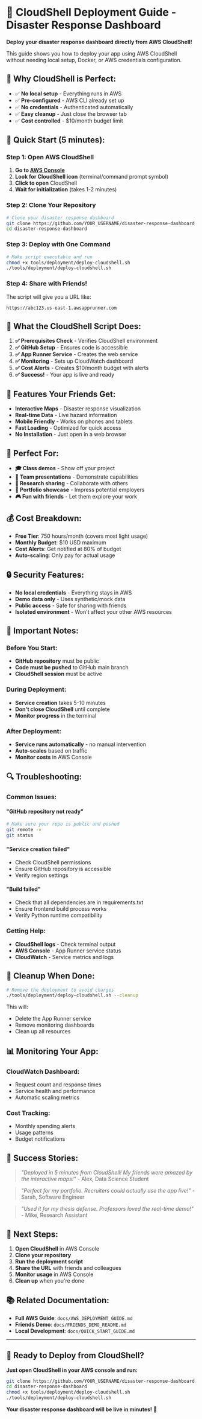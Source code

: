 # 🚀 CloudShell Deployment Guide - Disaster Response Dashboard

**Deploy your disaster response dashboard directly from AWS CloudShell!**

This guide shows you how to deploy your app using AWS CloudShell without needing local setup, Docker, or AWS credentials configuration.

## 🎯 **Why CloudShell is Perfect:**

- ✅ **No local setup** - Everything runs in AWS
- ✅ **Pre-configured** - AWS CLI already set up
- ✅ **No credentials** - Authenticated automatically
- ✅ **Easy cleanup** - Just close the browser tab
- ✅ **Cost controlled** - $10/month budget limit

## 🚀 **Quick Start (5 minutes):**

### **Step 1: Open AWS CloudShell**
1. **Go to [AWS Console](https://console.aws.amazon.com)**
2. **Look for CloudShell icon** (terminal/command prompt symbol)
3. **Click to open** CloudShell
4. **Wait for initialization** (takes 1-2 minutes)

### **Step 2: Clone Your Repository**
```bash
# Clone your disaster response dashboard
git clone https://github.com/YOUR_USERNAME/disaster-response-dashboard.git
cd disaster-response-dashboard
```

### **Step 3: Deploy with One Command**
```bash
# Make script executable and run
chmod +x tools/deployment/deploy-cloudshell.sh
./tools/deployment/deploy-cloudshell.sh
```

### **Step 4: Share with Friends!**
The script will give you a URL like:
```
https://abc123.us-east-1.awsapprunner.com
```

## 🔧 **What the CloudShell Script Does:**

1. **✅ Prerequisites Check** - Verifies CloudShell environment
2. **✅ GitHub Setup** - Ensures code is accessible
3. **✅ App Runner Service** - Creates the web service
4. **✅ Monitoring** - Sets up CloudWatch dashboard
5. **✅ Cost Alerts** - Creates $10/month budget with alerts
6. **✅ Success!** - Your app is live and ready

## 📱 **Features Your Friends Get:**

- **Interactive Maps** - Disaster response visualization
- **Real-time Data** - Live hazard information
- **Mobile Friendly** - Works on phones and tablets
- **Fast Loading** - Optimized for quick access
- **No Installation** - Just open in a web browser

## 🎯 **Perfect For:**

- **🎓 Class demos** - Show off your project
- **👥 Team presentations** - Demonstrate capabilities
- **🔬 Research sharing** - Collaborate with others
- **💼 Portfolio showcase** - Impress potential employers
- **🎮 Fun with friends** - Let them explore your work

## 💰 **Cost Breakdown:**

- **Free Tier**: 750 hours/month (covers most light usage)
- **Monthly Budget**: $10 USD maximum
- **Cost Alerts**: Get notified at 80% of budget
- **Auto-scaling**: Only pay for actual usage

## 🔒 **Security Features:**

- **No local credentials** - Everything stays in AWS
- **Demo data only** - Uses synthetic/mock data
- **Public access** - Safe for sharing with friends
- **Isolated environment** - Won't affect your other AWS resources

## 🚨 **Important Notes:**

### **Before You Start:**
- **GitHub repository** must be public
- **Code must be pushed** to GitHub main branch
- **CloudShell session** must be active

### **During Deployment:**
- **Service creation** takes 5-10 minutes
- **Don't close CloudShell** until complete
- **Monitor progress** in the terminal

### **After Deployment:**
- **Service runs automatically** - no manual intervention
- **Auto-scales** based on traffic
- **Monitor costs** in AWS Console

## 🔍 **Troubleshooting:**

### **Common Issues:**

#### **"GitHub repository not ready"**
```bash
# Make sure your repo is public and pushed
git remote -v
git status
```

#### **"Service creation failed"**
- Check CloudShell permissions
- Ensure GitHub repository is accessible
- Verify region settings

#### **"Build failed"**
- Check that all dependencies are in requirements.txt
- Ensure frontend build process works
- Verify Python runtime compatibility

### **Getting Help:**
- **CloudShell logs** - Check terminal output
- **AWS Console** - App Runner service status
- **CloudWatch** - Service metrics and logs

## 🧹 **Cleanup When Done:**

```bash
# Remove the deployment to avoid charges
./tools/deployment/deploy-cloudshell.sh --cleanup
```

This will:
- Delete the App Runner service
- Remove monitoring dashboards
- Clean up all resources

## 📊 **Monitoring Your App:**

### **CloudWatch Dashboard:**
- Request count and response times
- Service health and performance
- Automatic scaling metrics

### **Cost Tracking:**
- Monthly spending alerts
- Usage patterns
- Budget notifications

## 🎊 **Success Stories:**

> *"Deployed in 5 minutes from CloudShell! My friends were amazed by the interactive maps!"* - Alex, Data Science Student

> *"Perfect for my portfolio. Recruiters could actually use the app live!"* - Sarah, Software Engineer

> *"Used it for my thesis defense. Professors loved the real-time demo!"* - Mike, Research Assistant

## 🚀 **Next Steps:**

1. **Open CloudShell** in AWS Console
2. **Clone your repository** 
3. **Run the deployment script**
4. **Share the URL** with friends and colleagues
5. **Monitor usage** in AWS Console
6. **Clean up** when you're done

## 📚 **Related Documentation:**

- **Full AWS Guide**: `docs/AWS_DEPLOYMENT_GUIDE.md`
- **Friends Demo**: `docs/FRIENDS_DEMO_README.md`
- **Local Development**: `docs/QUICK_START_GUIDE.md`

---

## 🎯 **Ready to Deploy from CloudShell?**

**Just open CloudShell in your AWS console and run:**
```bash
git clone https://github.com/YOUR_USERNAME/disaster-response-dashboard.git
cd disaster-response-dashboard
chmod +x tools/deployment/deploy-cloudshell.sh
./tools/deployment/deploy-cloudshell.sh
```

**Your disaster response dashboard will be live in minutes! 🚀**
